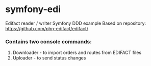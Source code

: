 # symfony-edi
Edifact reader / writer Symfony DDD example 
Based on repository: https://github.com/php-edifact/edifact/
### Contains two console commands:
1. Downloader - to import orders and routes from EDIFACT files
2. Uploader - to send status changes
